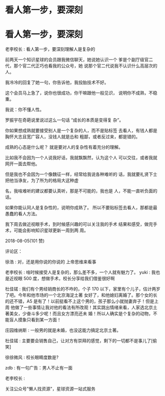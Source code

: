 # 看人第一步，要深刻

# 看人第一步，要深刻

老李校长 : 看人第一步，要深刻理解人是复杂的

前两天一个知识星球的会员跟我微信聊天，她说她认识一个 爹是个副厅级官二代，那个官二代正巧也看我的公众号，她 说那个官二代说我不认识什么高层次的人。

我冷冷的回复了她一句，你告诉他，我投胎技术不好。

这个会员马上急了，说你也很成功，你干嘛跟他一般见识， 说明你不成熟，不稳重。

我说：你不懂人性。

罗振宇在奇葩说里说过这么一句话 “成长的本质是变得复 杂”。

你如果想成熟就要接受别人是一个复杂的人，而不是贴标签 去看人，有钱人都是胸怀大志且宽广容人，没钱人就是怂和 粗鄙，或者反过来，都是错的。

成熟的心态是什么呢？ 就是要对人的复杂性有着充分的理解。

比如我不会因为一个人说我好话，我就飘飘然，认为这个人 可以交往，或者我就网开一面去帮他。

但是我也不会因为一个像魏征一样，经常给我说各种难听的 话，我就要礼贤下士把他当诤友，为了所为的格局大这种虚

名，我啥难听的建议都要认真听，那是不可能的，我也是 人，不能一直听负面的话。

如果你能认同人是复杂性的，说明你成熟了。 所以不要贴标签去看人，那都是最愚蠢的看人方法。

我下周去做近视眼手术，到时候感兴趣的可以关注我的手术 结果和感受，做完手术，可能会影响知识星球更新一周到两 周。

2018-08-05(101 赞)

评论区：

徐浩 : 对，还是用你说的你说的 上帝思维来看事

老李校长 : 啥时候接受人是复杂的，那么差不多，一个人就有魅力了。 yuki : 我也是近视眼 500 度，想做手术，校长分享给我们借鉴很好啊

杜佳锘 : 我们有个男经销商长的不咋的，个子 170 以下，家里有个儿子，估计两岁了吧。今年和他市场的一个北京海淀土著 女好了，和他媳妇离婚了。那个女的长的还不错，A5 是有了！以前挺看不上这个男的，孩子那么小就抛妻弃子！但是上周 他做了一些事情让我对他的看法有所改观！其实跳出情绪来看，人家选北京土著美女，少奋斗多少呢！而且女方漂亮还未 婚！所以人确实是个复杂的动物，不能盲人摸象只看到某一方面！

庄园维纳斯 : 一般男的就是未婚，也没这能力搞定北京土著。

杜佳锘 : 主要要会销售自己，让对方有崇拜的感觉，剩下的一切都不是事儿了[偷笑]

徐徐微风 : 校长眼睛度数是?

zdb : 有一句广告：男人不止有一面

老李校长 :

关注公众号"懒人找资源"，星球资源一站式服务